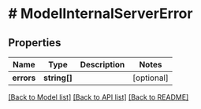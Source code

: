# # ModelInternalServerError

## Properties

Name | Type | Description | Notes
------------ | ------------- | ------------- | -------------
**errors** | **string[]** |  | [optional]

[[Back to Model list]](../../README.md#models) [[Back to API list]](../../README.md#endpoints) [[Back to README]](../../README.md)
